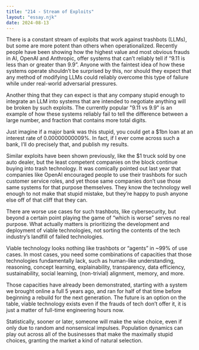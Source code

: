```yaml
---
title: "214 - Stream of Exploits"
layout: "essay.njk"
date: 2024-08-13
---
```


There is a constant stream of exploits that work against trashbots (LLMs), but some are more potent than others when operationalized. Recently people have been showing how the highest value and most obvious frauds in AI, OpenAI and Anthropic, offer systems that can’t reliably tell if “9.11 is less than or greater than 9.9”. Anyone with the faintest idea of how these systems operate shouldn’t be surprised by this, nor should they expect that any method of modifying LLMs could reliably overcome this type of failure while under real-world adversarial pressures.

Another thing that they can expect is that any company stupid enough to integrate an LLM into systems that are intended to negotiate anything will be broken by such exploits. The currently popular "9.11 vs 9.9" is an example of how these systems reliably fail to tell the difference between a large number, and fraction that contains more total digits. 
 
Just imagine if a major bank was this stupid, you could get a $1bn loan at an interest rate of 0.00000000009%. In fact, if I ever come across such a bank, I’ll do precisely that, and publish my results. 
 
Similar exploits have been shown previously, like the $1 truck sold by one auto dealer, but the least competent companies on the block continue buying into trash technology. It was comically pointed out last year that companies like OpenAI encouraged people to use their trashbots for such customer service roles, and yet those same companies don’t use those same systems for that purpose themselves. They know the technology well enough to not make that stupid mistake, but they’re happy to push anyone else off of that cliff that they can. 

There are worse use cases for such trashbots, like cybersecurity, but beyond a certain point playing the game of “which is worse” serves no real purpose. What actually matters is prioritizing the development and deployment of viable technologies, not sorting the contents of the tech industry’s landfill of failed technologies.

Viable technology looks nothing like trashbots or “agents” in ~99% of use cases. In most cases, you need some combinations of capacities that those technologies fundamentally lack, such as human-like understanding, reasoning, concept learning, explainability, transparency, data efficiency, sustainability, social learning, (non-trivial) alignment, memory, and more. 
 
Those capacities have already been demonstrated, starting with a system we brought online a full 5 years ago, and ran for half of that time before beginning a rebuild for the next generation. The future is an option on the table, viable technology exists even if the frauds of tech don’t offer it, it is just a matter of full-time engineering hours now.

Statistically, sooner or later, someone will make the wise choice, even if only due to random and nonsensical impulses. Population dynamics can play out across all of the businesses that make the maximally stupid choices, granting the market a kind of natural selection.


